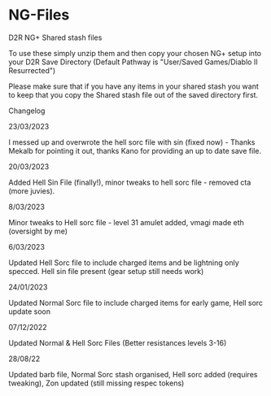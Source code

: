 # NG-Files
D2R NG+ Shared stash files

To use these simply unzip them and then copy your chosen NG+ setup into your D2R Save Directory (Default Pathway is "User/Saved Games/Diablo II Resurrected")

Please make sure that if you have any items in your shared stash you want to keep that you copy the Shared stash file out of the saved directory first.

Changelog

23/03/2023

I messed up and overwrote the hell sorc file with sin (fixed now) - Thanks Mekalb for pointing it out, thanks Kano for providing an up to date save file.

20/03/2023

Added Hell Sin File (finally!), minor tweaks to hell sorc file - removed cta (more juvies).

8/03/2023

Minor tweaks to Hell sorc file - level 31 amulet added, vmagi made eth (oversight by me)

6/03/2023

Updated Hell Sorc file to include charged items and be lightning only specced. Hell sin file present (gear setup still needs work)

24/01/2023

Updated Normal Sorc file to include charged items for early game, Hell sorc update soon

07/12/2022

Updated Normal & Hell Sorc Files (Better resistances levels 3-16)

28/08/22

Updated barb file, Normal Sorc stash organised, Hell sorc added (requires tweaking), Zon updated (still missing respec tokens)
